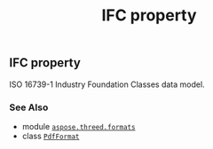 ﻿---
title: IFC property
second_title: Aspose.3D for Python via .NET API References
description: 
type: docs
weight: 350
url: /aspose.threed.formats/pdfformat/ifc/
is_root: false
---

## IFC property


ISO 16739-1 Industry Foundation Classes data model.

### See Also
* module [`aspose.threed.formats`](../../)
* class [`PdfFormat`](/3d/python-net/aspose.threed.formats/pdfformat)
